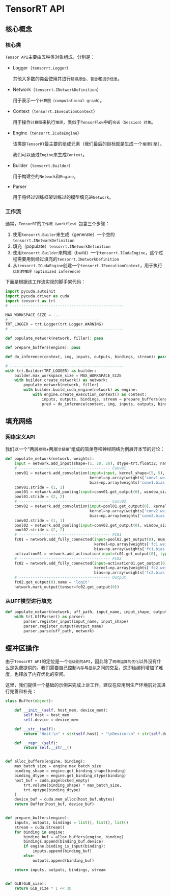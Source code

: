 # TensorRT API

## 核心概念

### 核心类

`Tensor API`主要由五种类对象组成，分别是：

* Logger（`tensorrt.Logger`）

  其他大多数的类会使用其进行`错误报告`、`警告`和`提示信息`。

* Network（`tensorrt.INetworkDefinition`）

  用于表示一个`计算图（computational graph）`。

* Context（`tensorrt.IExecutionContext`）

  用于操作`计算图`来执行`推理`，类似于`TensorFlow`中的`会话（Session）对象`。

* Engine（`tensorrt.ICudaEngine`）

  该类是`TensorRT`最主要的组成元素（我们最后的目标就是生成一个`推理引擎`）。

  我们可以通过`Engine`来生成`Context`。

* Builder（`tensorrt.Builder`）

  用于构建空的`Network`和`Engine`。

* Parser

  用于将经过训练框架训练过的模型填充进`Network`。



### 工作流

通常，`TensorRT`的`工作流（workflow）`包含三个步骤：

1. 使用`tensorrt.Builer`来生成（generate）一个空的`tensorrt.INetworkDefinition`
2. 填充（populate）`tensorrt.INetworkDefinition`
3. 使用`tensorrt.Builder`来构建（build）一个`tensorrt.ICudaEngine`，这个过程需要用到经过填充的`tensorrt.INetworkDefinition`
4. 从`tensorrt.ICudaEngine`创建一个`tensorrt.IExecutionContext`，用于执行`优化的推理（optimized inference）`



下面是根据该工作流实现的脚手架代码：

```python
import pycuda.autoinit
import pycuda.driver as cuda
import tensorrt as trt
# --------------------------------------------------

MAX_WORKSPACE_SIZE = ...
# ----------------------------------------
TRT_LOGGER = trt.Logger(trt.Logger.WARNING)
# --------------------------------------------------

def populate_network(network, filler): pass

def prepare_buffers(engine): pass

def do_inference(context, img, inputs, outputs, bindings, stream): pass

# --------------------------------------------------
with trt.Builder(TRT_LOGGER) as builder:
    builder.max_workspace_size = MAX_WORKSPACE_SIZE
    with builder.create_network() as network:
        populate_network(network, filler)
        with builder.build_cuda_engine(network) as engine:
        	with engine.create_execution_context() as context:
                inputs, outputs, bindings, stream = prepare_buffers(engine)
                pred = do_inference(context, img, inputs, outputs, bindings, stream)
```



## 填充网络

### 网络定义API

我们以一个“两层`卷积`+两层`全链接`”组成的简单卷积神经网络为例展开本节的讨论：

```python
def populate_network(network, weights):
    input = network.add_input(shape=(1, 28, 28), dtype=trt.float32, name='input')
    # ---------------------------------------- Conv01
    conv01 = network.add_convolution(input=input, kernel_shape=(5, 5), num_output_maps=20,
                                     kernel=np.array(weights['conv1.weight'], dtype='float32'),
                                     bias=np.array(weights['conv1.bias'], dtype='float32'))
    conv01.stride = (1, 1)
    pool01 = network.add_pooling(input=conv01.get_output(0), window_size=(2, 2), type=trt.PoolingType.MAX)
    pool01.stride = (2, 2)
    # ---------------------------------------- Conv02
    conv02 = network.add_convolution(input=pool01.get_output(0), kernel_shape=(5, 5), num_output_maps=50,
                                     kernel=np.array(weights['conv2.weight'], dtype='float32'),
                                     bias=np.array(weights['conv2.bias'], dtype='float32'))
    conv02.stride = (1, 1)
    pool02 = network.add_pooling(input=conv02.get_output(0), window_size=(2, 2), type=trt.PoolingType.MAX)
    pool02.stride = (2, 2)
    # ---------------------------------------- FC01
    fc01 = network.add_fully_connected(input=pool02.get_output(0), num_outputs=500,
                                       kernel=np.array(weights['fc1.weight'], dtype='float32'),
                                       bias=np.array(weights['fc1.bias'], dtype='float32'))
    activation01 = network.add_activation(input=fc01.get_output(0), type=trt.ActivationType.RELU)
    # ---------------------------------------- FC02
    fc02 = network.add_fully_connected(input=activation01.get_output(0), num_outputs=10,
                                       kernel=np.array(weights['fc2.weight'], dtype='float32'),
                                       bias=np.array(weights['fc2.bias'], dtype='float32'))
    # ---------------------------------------- Output
    fc02.get_output(0).name = 'logit'
    network.mark_output(tensor=fc02.get_output(0))
```



### 从UFF模型进行填充

```python
def populate_network(network, uff_path, input_name, input_shape, output_name):
    with trt.UffParser() as parser:
        parser.register_input(input_name, input_shape)
        parser.register_output(output_name)
        parser.parse(uff_path, network)
```



## 缓冲区操作

由于`TensorRT API`的定位是一个`低级别的API`，因此除了`网络运算的优化`以外没有什么是免费提供的。我们需要自己控制`内存`与`显存`之间的交互，这即给编码增加了难度，也释放了内存优化的空间。

这里，我们提供一个基础的示例来完成上诉工作，建议在应用到生产环境前对其进行完善和补充：

```python
class Buffer(object):

    def __init__(self, host_mem, device_mem):
        self.host = host_mem
        self.device = device_mem

    def __str__(self):
        return "Host:\n" + str(self.host) + "\nDevice:\n" + str(self.device)

    def __repr__(self):
        return self.__str__()


def alloc_buffers(engine, binding):
    max_batch_size = engine.max_batch_size
    binding_shape = engine.get_binding_shape(binding)
    binding_dtype = engine.get_binding_dtype(binding)
    host_buf = cuda.pagelocked_empty(
        trt.volume(binding_shape) * max_batch_size,
        trt.nptype(binding_dtype)
    )
    device_buf = cuda.mem_alloc(host_buf.nbytes)
    return Buffer(host_buf, device_buf)


def prepare_buffers(engine):
    inputs, outputs, bindings = list(), list(), list()
    stream = cuda.Stream()
    for binding in engine:
        binding_buf = alloc_buffers(engine, binding)
        bindings.append(binding_buf.device)
        if engine.binding_is_input(binding):
            inputs.append(binding_buf)
        else:
            outputs.append(binding_buf)

    return inputs, outputs, bindings, stream


def GiB(GiB_size):
    return GiB_size * 1 << 30
```

